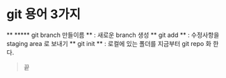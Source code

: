 # git 용어 3가지
**
***** git branch 만들이름 ** : 새로운 branch 생성
** git add ** : 수정사항을 staging area 로 보내기
** git init ** : 로컬에 있는 폴더를 지금부터 git repo 화 한다.

> 끝
